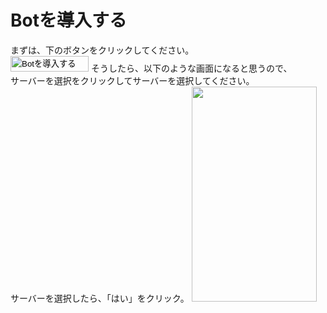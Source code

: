 # Botを導入する
まずは、下のボタンをクリックしてください。<br>
  <a href="https://discord.com/api/oauth2/authorize?client_id=979877840382197790&permissions=1644971949559&scope=bot%20applications.commands"><input type="image" src="https://media.discordapp.net/attachments/1006427836279697490/1006474369805070336/eightbot_plus.png" width="125" height="25" alt="Botを導入する"></a>
そうしたら、以下のような画面になると思うので、<br>サーバーを選択をクリックしてサーバーを選択してください。<br>
サーバーを選択したら、「はい」をクリック。
<img src="https://user-images.githubusercontent.com/78240988/183601430-0733f4df-7756-4d45-9938-689ba67cacd7.png" width="200" height="344">
